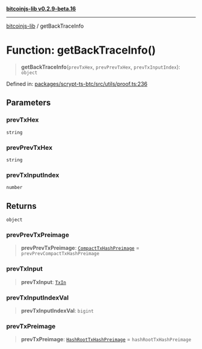[**bitcoinjs-lib v0.2.9-beta.16**](../README.md)

***

[bitcoinjs-lib](../README.md) / getBackTraceInfo

# Function: getBackTraceInfo()

> **getBackTraceInfo**(`prevTxHex`, `prevPrevTxHex`, `prevTxInputIndex`): `object`

Defined in: [packages/scrypt-ts-btc/src/utils/proof.ts:236](https://github.com/sCrypt-Inc/scrypt-btc-mono/blob/7d2760b2d3565565fcb011792878d3764e0701be/packages/scrypt-ts-btc/src/utils/proof.ts#L236)

## Parameters

### prevTxHex

`string`

### prevPrevTxHex

`string`

### prevTxInputIndex

`number`

## Returns

`object`

### prevPrevTxPreimage

> **prevPrevTxPreimage**: [`CompactTxHashPreimage`](../type-aliases/CompactTxHashPreimage.md) = `prevPrevCompactTxHashPreimage`

### prevTxInput

> **prevTxInput**: [`TxIn`](../type-aliases/TxIn.md)

### prevTxInputIndexVal

> **prevTxInputIndexVal**: `bigint`

### prevTxPreimage

> **prevTxPreimage**: [`HashRootTxHashPreimage`](../type-aliases/HashRootTxHashPreimage.md) = `hashRootTxHashPreimage`

